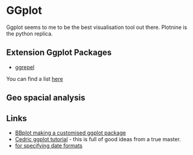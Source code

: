 # GGplot

Ggplot seems to me to be the best visualisation tool out there. Plotnine is the python replica.

## Extension Ggplot Packages

* [ggrepel](https://ggrepel.slowkow.com/articles/examples.html)

You can find a list [here](https://exts.ggplot2.tidyverse.org/gallery/)

## Geo spacial analysis

## Links

* [BBplot making a customised ggplot package](https://github.com/bbc/bbplot)
* [Cedric ggplot tutorial](https://www.cedricscherer.com/2019/05/17/the-evolution-of-a-ggplot-ep.-1/#polish) - this is full of good ideas from a true master.
* [for specifying date formats](https://rdrr.io/r/base/strptime.html)

